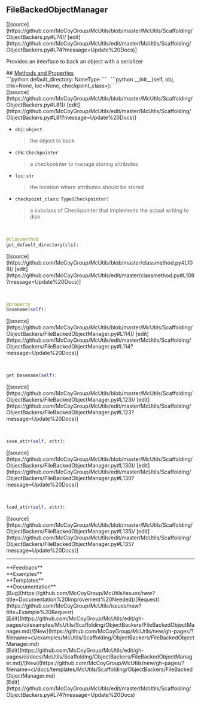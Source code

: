 ## <a id="McUtils.Scaffolding.ObjectBackers.FileBackedObjectManager">FileBackedObjectManager</a> 

<div class="docs-source-link" markdown="1">
[[source](https://github.com/McCoyGroup/McUtils/blob/master/McUtils/Scaffolding/ObjectBackers.py#L74)/
[edit](https://github.com/McCoyGroup/McUtils/edit/master/McUtils/Scaffolding/ObjectBackers.py#L74?message=Update%20Docs)]
</div>

Provides an interface to back an object with
a serializer







<div class="collapsible-section">
 <div class="collapsible-section collapsible-section-header" markdown="1">
## <a class="collapse-link" data-toggle="collapse" href="#methods" markdown="1"> Methods and Properties</a> <a class="float-right" data-toggle="collapse" href="#methods"><i class="fa fa-chevron-down"></i></a>
 </div>
 <div class="collapsible-section collapsible-section-body collapse show" id="methods" markdown="1">
 ```python
default_directory: NoneType
```
<a id="McUtils.Scaffolding.ObjectBackers.FileBackedObjectManager.__init__" class="docs-object-method">&nbsp;</a> 
```python
__init__(self, obj, chk=None, loc=None, checkpoint_class=<class 'McUtils.Scaffolding.Checkpointing.NumPyCheckpointer'>): 
```
<div class="docs-source-link" markdown="1">
[[source](https://github.com/McCoyGroup/McUtils/blob/master/McUtils/Scaffolding/ObjectBackers.py#L81)/
[edit](https://github.com/McCoyGroup/McUtils/edit/master/McUtils/Scaffolding/ObjectBackers.py#L81?message=Update%20Docs)]
</div>

  - `obj`: `object`
    > the object to back
  - `chk`: `Checkpointer`
    > a checkpointer to manage storing attributes
  - `loc`: `str`
    > the location where attributes should be stored
  - `checkpoint_class`: `Type[Checkpointer]`
    > a subclass of Checkpointer that implements the actual writing to disk


<a id="McUtils.Scaffolding.ObjectBackers.FileBackedObjectManager.get_default_directory" class="docs-object-method">&nbsp;</a> 
```python
@classmethod
get_default_directory(cls): 
```
<div class="docs-source-link" markdown="1">
[[source](https://github.com/McCoyGroup/McUtils/blob/master/classmethod.py#L108)/
[edit](https://github.com/McCoyGroup/McUtils/edit/master/classmethod.py#L108?message=Update%20Docs)]
</div>


<a id="McUtils.Scaffolding.ObjectBackers.FileBackedObjectManager.basename" class="docs-object-method">&nbsp;</a> 
```python
@property
basename(self): 
```
<div class="docs-source-link" markdown="1">
[[source](https://github.com/McCoyGroup/McUtils/blob/master/McUtils/Scaffolding/ObjectBackers/FileBackedObjectManager.py#L114)/
[edit](https://github.com/McCoyGroup/McUtils/edit/master/McUtils/Scaffolding/ObjectBackers/FileBackedObjectManager.py#L114?message=Update%20Docs)]
</div>


<a id="McUtils.Scaffolding.ObjectBackers.FileBackedObjectManager.get_basename" class="docs-object-method">&nbsp;</a> 
```python
get_basename(self): 
```
<div class="docs-source-link" markdown="1">
[[source](https://github.com/McCoyGroup/McUtils/blob/master/McUtils/Scaffolding/ObjectBackers/FileBackedObjectManager.py#L123)/
[edit](https://github.com/McCoyGroup/McUtils/edit/master/McUtils/Scaffolding/ObjectBackers/FileBackedObjectManager.py#L123?message=Update%20Docs)]
</div>


<a id="McUtils.Scaffolding.ObjectBackers.FileBackedObjectManager.save_attr" class="docs-object-method">&nbsp;</a> 
```python
save_attr(self, attr): 
```
<div class="docs-source-link" markdown="1">
[[source](https://github.com/McCoyGroup/McUtils/blob/master/McUtils/Scaffolding/ObjectBackers/FileBackedObjectManager.py#L130)/
[edit](https://github.com/McCoyGroup/McUtils/edit/master/McUtils/Scaffolding/ObjectBackers/FileBackedObjectManager.py#L130?message=Update%20Docs)]
</div>


<a id="McUtils.Scaffolding.ObjectBackers.FileBackedObjectManager.load_attr" class="docs-object-method">&nbsp;</a> 
```python
load_attr(self, attr): 
```
<div class="docs-source-link" markdown="1">
[[source](https://github.com/McCoyGroup/McUtils/blob/master/McUtils/Scaffolding/ObjectBackers/FileBackedObjectManager.py#L135)/
[edit](https://github.com/McCoyGroup/McUtils/edit/master/McUtils/Scaffolding/ObjectBackers/FileBackedObjectManager.py#L135?message=Update%20Docs)]
</div>
 </div>
</div>












---


<div markdown="1" class="text-secondary">
<div class="container">
  <div class="row">
   <div class="col" markdown="1">
**Feedback**   
</div>
   <div class="col" markdown="1">
**Examples**   
</div>
   <div class="col" markdown="1">
**Templates**   
</div>
   <div class="col" markdown="1">
**Documentation**   
</div>
   <div class="col" markdown="1">
   
</div>
   <div class="col" markdown="1">
   
</div>
   <div class="col" markdown="1">
   
</div>
</div>
  <div class="row">
   <div class="col" markdown="1">
[Bug](https://github.com/McCoyGroup/McUtils/issues/new?title=Documentation%20Improvement%20Needed)/[Request](https://github.com/McCoyGroup/McUtils/issues/new?title=Example%20Request)   
</div>
   <div class="col" markdown="1">
[Edit](https://github.com/McCoyGroup/McUtils/edit/gh-pages/ci/examples/McUtils/Scaffolding/ObjectBackers/FileBackedObjectManager.md)/[New](https://github.com/McCoyGroup/McUtils/new/gh-pages/?filename=ci/examples/McUtils/Scaffolding/ObjectBackers/FileBackedObjectManager.md)   
</div>
   <div class="col" markdown="1">
[Edit](https://github.com/McCoyGroup/McUtils/edit/gh-pages/ci/docs/McUtils/Scaffolding/ObjectBackers/FileBackedObjectManager.md)/[New](https://github.com/McCoyGroup/McUtils/new/gh-pages/?filename=ci/docs/templates/McUtils/Scaffolding/ObjectBackers/FileBackedObjectManager.md)   
</div>
   <div class="col" markdown="1">
[Edit](https://github.com/McCoyGroup/McUtils/edit/master/McUtils/Scaffolding/ObjectBackers.py#L74?message=Update%20Docs)   
</div>
   <div class="col" markdown="1">
   
</div>
   <div class="col" markdown="1">
   
</div>
   <div class="col" markdown="1">
   
</div>
</div>
</div>
</div>